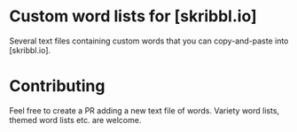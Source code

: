 # Custom word lists for [skribbl.io]
Several text files containing custom words that you can copy-and-paste into [skribbl.io].

# Contributing
Feel free to create a PR adding a new text file of words. Variety word lists, themed word lists etc. are welcome.

